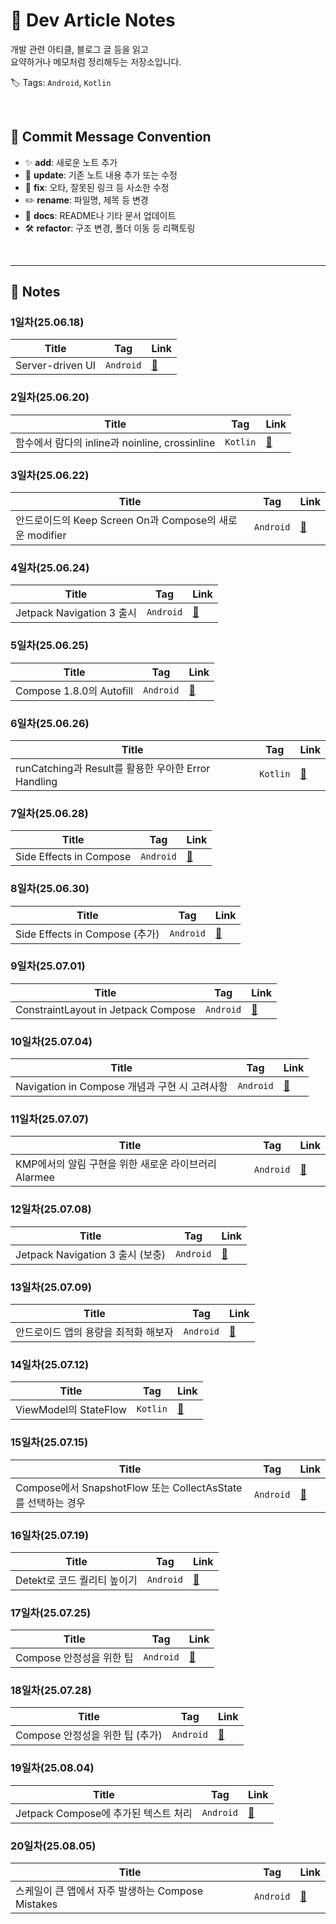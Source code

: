 # 📘 Dev Article Notes

개발 관련 아티클, 블로그 글 등을 읽고  
요약하거나 메모처럼 정리해두는 저장소입니다.

🏷️ Tags: `Android`, `Kotlin`

<br/> 

## 📝 Commit Message Convention

- ✨ **add**: 새로운 노트 추가  
- 🔄 **update**: 기존 노트 내용 추가 또는 수정  
- 🐞 **fix**: 오타, 잘못된 링크 등 사소한 수정  
- ✏️ **rename**: 파일명, 제목 등 변경  
- 📖 **docs**: README나 기타 문서 업데이트  
- 🛠️ **refactor**: 구조 변경, 폴더 이동 등 리팩토링
  
<br/>

---

## 📂 Notes

### 1일차(25.06.18)
| Title | Tag | Link |
|------|------|------|
| Server-driven UI | `Android` | [🔗](notes/android/Server-driven%20UI.md) |

### 2일차(25.06.20)
| Title | Tag | Link |
|------|------|------|
| 함수에서 람다의 inline과 noinline, crossinline | `Kotlin` | [🔗](notes/kotlin/%ED%95%A8%EC%88%98%EC%97%90%EC%84%9C%20%EB%9E%8C%EB%8B%A4%EC%9D%98%20Inline%EA%B3%BC%20noInline%2C%20crossinline.md) |

### 3일차(25.06.22)
| Title | Tag | Link |
|------|------|------|
| 안드로이드의 Keep Screen On과 Compose의 새로운 modifier | `Android` | [🔗](notes/android/안드로이드의%20Keep%20Screen%20On과%20Compose의%20새로운%20modifier.md) |

### 4일차(25.06.24)
| Title | Tag | Link |
|------|------|------|
| Jetpack Navigation 3 출시 | `Android` | [🔗](notes/android/Jetpack%20Navigation%203%20%EC%B6%9C%EC%8B%9C.md) |

### 5일차(25.06.25)
| Title | Tag | Link |
|------|------|------|
| Compose 1.8.0의 Autofill | `Android` | [🔗](notes/android/Compose%201.8.0의%20Autofill.md) |


### 6일차(25.06.26)
| Title | Tag | Link |
|------|------|------|
| runCatching과 Result를 활용한 우아한 Error Handling | `Kotlin` | [🔗](notes/kotlin/runCatching과%20Result를%20활용한%20우아한%20Error%20Handling.md) |

### 7일차(25.06.28)
| Title | Tag | Link |
|------|------|------|
| Side Effects in Compose | `Android` | [🔗](notes/android/Side%20Effects%20in%20Compose.md) |

### 8일차(25.06.30)
| Title | Tag | Link |
|------|------|------|
| Side Effects in Compose (추가) | `Android` | [🔗](notes/android/Side%20Effects%20in%20Compose.md) |

### 9일차(25.07.01)
| Title | Tag | Link |
|------|------|------|
| ConstraintLayout in Jetpack Compose | `Android` | [🔗](notes/android/ConstraintLayout%20in%20Jetpack%20Compose.md) |

### 10일차(25.07.04)
| Title | Tag | Link |
|------|------|------|
| Navigation in Compose 개념과 구현 시 고려사항 | `Android` | [🔗](notes/android/Navigation%20in%20Compose%20%EA%B0%9C%EB%85%90%EA%B3%BC%20%EA%B5%AC%ED%98%84%20%EC%8B%9C%20%EA%B3%A0%EB%A0%A4%EC%82%AC%ED%95%AD.md) |

### 11일차(25.07.07)
| Title | Tag | Link |
|------|------|------|
| KMP에서의 알림 구현을 위한 새로운 라이브러리 Alarmee | `Android` | [🔗](notes/android/KMP에서의%20알림%20구현을%20위한%20새로운%20라이브러리%20Alarmee.md) |

### 12일차(25.07.08)
| Title | Tag | Link |
|------|------|------|
| Jetpack Navigation 3 출시 (보충) | `Android` | [🔗](notes/android/Jetpack%20Navigation%203%20%EC%B6%9C%EC%8B%9C.md) |

### 13일차(25.07.09)
| Title | Tag | Link |
|------|------|------|
| 안드로이드 앱의 용량을 최적화 해보자 | `Android` | [🔗](notes/android/%EC%95%88%EB%93%9C%EB%A1%9C%EC%9D%B4%EB%93%9C%20%EC%95%B1%EC%9D%98%20%EC%9A%A9%EB%9F%89%EC%9D%84%20%EC%B5%9C%EC%A0%81%ED%99%94%20%ED%95%B4%EB%B3%B4%EC%9E%90.md) |

### 14일차(25.07.12)
| Title | Tag | Link |
|------|------|------|
| ViewModel의 StateFlow | `Kotlin` | [🔗](notes/kotlin/ViewModel%EC%9D%98%20StateFlow.md) |

### 15일차(25.07.15)
| Title | Tag | Link |
|------|------|------|
| Compose에서 SnapshotFlow 또는 CollectAsState를 선택하는 경우 | `Android` | [🔗](notes/android/Compose%EC%97%90%EC%84%9C%20SnapshotFlow%20%EB%98%90%EB%8A%94%20collectAsState%20%EB%A5%BC%20%EC%84%A0%ED%83%9D%ED%95%98%EB%8A%94%20%EA%B2%BD%EC%9A%B0.md) |

### 16일차(25.07.19)
| Title | Tag | Link |
|------|------|------|
| Detekt로 코드 퀄리티 높이기 | `Android` | [🔗](notes/android/Detekt%EB%A1%9C%20%EC%BD%94%EB%93%9C%20%ED%80%84%EB%A6%AC%ED%8B%B0%20%EB%86%92%EC%9D%B4%EA%B8%B0.md) |

### 17일차(25.07.25)
| Title | Tag | Link |
|------|------|------|
| Compose 안정성을 위한 팁 | `Android` | [🔗](notes/android/Compose%20%EC%95%88%EC%A0%95%EC%84%B1%EC%9D%84%20%EC%9C%84%ED%95%9C%20%ED%8C%81.md) |

### 18일차(25.07.28)
| Title | Tag | Link |
|------|------|------|
| Compose 안정성을 위한 팁 (추가) | `Android` | [🔗](notes/android/Compose%20%EC%95%88%EC%A0%95%EC%84%B1%EC%9D%84%20%EC%9C%84%ED%95%9C%20%ED%8C%81.md) |

### 19일차(25.08.04)
| Title | Tag | Link |
|------|------|------|
| Jetpack Compose에 추가된 텍스트 처리 | `Android` | [🔗](notes/android/Jetpack%20Compose%EC%97%90%20%EC%B6%94%EA%B0%80%EB%90%9C%20%ED%85%8D%EC%8A%A4%ED%8A%B8%20%EC%B2%98%EB%A6%AC.md) |

### 20일차(25.08.05)
| Title | Tag | Link |
|------|------|------|
| 스케일이 큰 앱에서 자주 발생하는 Compose Mistakes | `Android` | [🔗](notes/android/%EC%8A%A4%EC%BC%80%EC%9D%BC%EC%9D%B4%20%ED%81%B0%20%EC%95%B1%EC%97%90%EC%84%9C%20%EC%9E%90%EC%A3%BC%20%EB%B0%9C%EC%83%9D%ED%95%98%EB%8A%94%20Compose%20Mistakes.md) |
